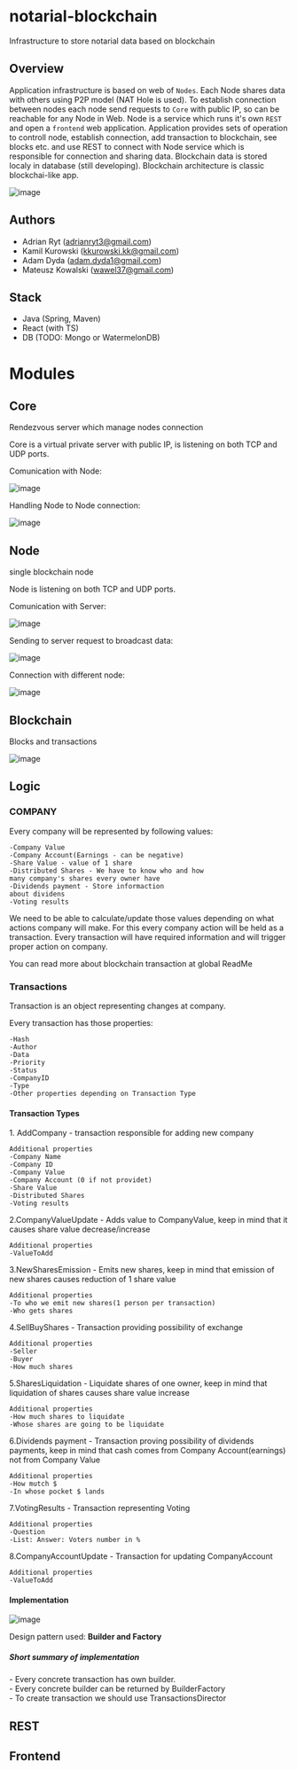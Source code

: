 # notarial-blockchain
Infrastructure to store notarial data based on blockchain

## Overview
Application infrastructure is based on web of `Nodes`. Each Node shares data with others using P2P model (NAT Hole is used). To establish connection between nodes each node send requests to `Core` with public IP, so can be reachable for any Node in Web. Node is a service which runs it's own `REST` and open a `frontend` web application. Application provides sets of operation to controll node, establish connection, add transaction to blockchain, see blocks etc. and use REST to connect with Node service which is responsible for connection and sharing data. Blockchain data is stored localy in database (still developing). Blockchain architecture is classic blockchai-like app.

![image](https://user-images.githubusercontent.com/30171233/145886543-ded726b2-d6fd-46f2-a1b2-15baa2ddee06.png)


## Authors
- Adrian Ryt (adrianryt3@gmail.com)
- Kamil Kurowski (kkurowski.kk@gmail.com)
- Adam Dyda (adam.dyda1@gmail.com)
- Mateusz Kowalski (wawel37@gmail.com)


## Stack
- Java (Spring, Maven)
- React (with TS)
- DB (TODO: Mongo or WatermelonDB)

# Modules

## Core

Rendezvous server which manage nodes connection


Core is a virtual private server with public IP, is listening on both TCP and UDP ports.


Comunication with Node:

![image](https://user-images.githubusercontent.com/30171233/143587283-26e3750c-433a-442d-ab97-bc88fcca1ef1.png)


Handling Node to Node connection:

![image](https://user-images.githubusercontent.com/30171233/143587375-0dec4f69-e80d-435a-b8f4-97b3042c1ae2.png)

## Node

single blockchain node


Node is listening on both TCP and UDP ports.



Comunication with Server:

![image](https://user-images.githubusercontent.com/30171233/143587283-26e3750c-433a-442d-ab97-bc88fcca1ef1.png)


Sending to server request to broadcast data:

![image](https://user-images.githubusercontent.com/30171233/143587375-0dec4f69-e80d-435a-b8f4-97b3042c1ae2.png)


Connection with different node:

![image](https://user-images.githubusercontent.com/30171233/143588169-5cd19734-f3cf-4da4-8e74-8491b27c649d.png)


## Blockchain

Blocks and transactions

![image](https://user-images.githubusercontent.com/72470330/144079094-deb3d591-76a7-4490-8735-e4d8aa5ffef6.png)

## Logic

<h3> COMPANY </h3>
Every company will be represented by following values:

    -Company Value
    -Company Account(Earnings - can be negative)
    -Share Value - value of 1 share
    -Distributed Shares - We have to know who and how
    many company's shares every owner have
    -Dividends payment - Store informaction
    about dividens
    -Voting results
We need to be able to calculate/update those values
depending on what actions company will make.
For this every company action will be held as a transaction.
Every transaction will have required information and will trigger
proper action on company.

You can read more about blockchain transaction at global ReadMe

<h3> Transactions </h3>
Transaction is an object representing changes at company.

Every transaction has those properties:

    -Hash
    -Author
    -Data
    -Priority
    -Status
    -CompanyID
    -Type
    -Other properties depending on Transaction Type

<h4> Transaction Types </h4>
1. AddCompany - transaction responsible for adding new company
    
    Additional properties
    -Company Name
    -Company ID
    -Company Value
    -Company Account (0 if not providet)
    -Share Value
    -Distributed Shares
    -Voting results

2.CompanyValueUpdate - Adds value to CompanyValue, keep in mind that it causes share value decrease/increase


    Additional properties
    -ValueToAdd
3.NewSharesEmission - Emits new shares, keep in mind 
that emission of new shares causes reduction of 1 share value

    Additional properties
    -To who we emit new shares(1 person per transaction)
    -Who gets shares
4.SellBuyShares - Transaction providing possibility of exchange

    Additional properties
    -Seller
    -Buyer
    -How much shares

5.SharesLiquidation - Liquidate shares of one owner, keep in mind that
liquidation of shares causes share value increase
    
    Additional properties
    -How much shares to liquidate
    -Whose shares are going to be liquidate
6.Dividends payment - Transaction proving possibility of dividends payments, keep in mind that
cash comes from Company Account(earnings) not from Company Value 
    
    Additional properties
    -How mutch $
    -In whose pocket $ lands
7.VotingResults - Transaction representing Voting
    
    Additional properties
    -Question
    -List: Answer: Voters number in %
8.CompanyAccountUpdate - Transaction for updating CompanyAccount
    
    Additional properties
    -ValueToAdd

<h4> Implementation </h4>

![image](https://user-images.githubusercontent.com/72470330/144077593-6e342cfc-b60d-4b1a-991e-b0b8af81177f.png)


Design pattern used: <b>Builder and Factory</b> <br>

<h5>Short summary of implementation</h5>
- Every concrete transaction has own builder. <br>
- Every concrete builder can be returned by BuilderFactory <br>
- To create transaction we should use TransactionsDirector


## REST

## Frontend


